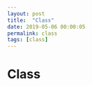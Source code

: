 ```yaml
---
layout: post
title:  "Class"
date: 2019-05-06 00:00:05
permalink: class
tags: [class]
---
```


# Class
